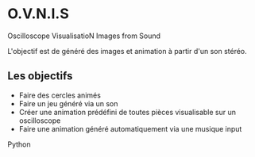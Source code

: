 # O.V.N.I.S

Oscilloscope VisualisatioN Images from Sound

L'objectif est de généré des images et animation à partir d'un son stéréo. 

## Les objectifs
- Faire des cercles animés
- Faire un jeu généré via un son
- Créer une animation prédéfini de toutes pièces visualisable sur un oscilloscope
- Faire une animation généré automatiquement via une musique input

Python